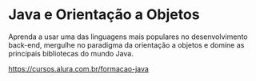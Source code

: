 # Java e Orientação a Objetos
Aprenda a usar uma das linguagens mais populares no desenvolvimento back-end, mergulhe no paradigma da orientação a objetos e domine as principais bibliotecas do mundo Java.

https://cursos.alura.com.br/formacao-java

